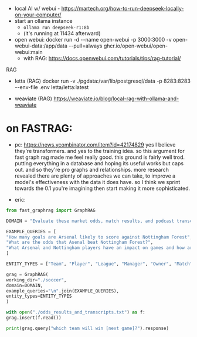 - local AI w/ webui - https://martech.org/how-to-run-deepseek-locally-on-your-computer/
- start an ollama instance
    - `ollama run deepseek-r1:8b`
    - (it's running at 11434 afterward)
- open webui:
    docker run -d --name open-webui -p 3000:3000 -v open-webui-data:/app/data --pull=always ghcr.io/open-webui/open-webui:main
    - with RAG:
        https://docs.openwebui.com/tutorials/tips/rag-tutorial/

RAG
- letta (RAG)
    docker run   -v ./pgdata:/var/lib/postgresql/data   -p 8283:8283   --env-file .env   letta/letta:latest

- weaviate (RAG)
    https://weaviate.io/blog/local-rag-with-ollama-and-weaviate


# on FASTRAG:

- pc: https://news.ycombinator.com/item?id=42174829
yes I believe they're transformers. and yes to the training idea. 
so this argument for fast graph rag made me feel really good. this ground is fairly well trod. putting everything in a database and hoping its useful works but caps out. and so they're pro graphs and relationships. more research revealed there are plenty of approaches we can take, to improve a model's effectiveness with the data it does have. so I think we sprint towards the 0.1 you're imagining then start making it more sophisticated.

- eric:
```python
from fast_graphrag import GraphRAG

DOMAIN = "Evaluate these market odds, match results, and podcast transcripts for soccer and develop a model for what players have an impact on teams performances, which teams beat / underperform their odds, how many goals they score, and what other patterns exist."

EXAMPLE_QUERIES = [
"How many goals are Arsenal likely to score against Nottingham Forest",
"What are the odds that Asenal beat Nottingham Forest?",
"What Arsenal and Nottingham players have an impact on games and how are they likely to react against each other"
]

ENTITY_TYPES = ["Team", "Player", "League", "Manager", "Owner", "Match", "Stadium"]

grag = GraphRAG(
working_dir="./soccer",
domain=DOMAIN,
example_queries="\n".join(EXAMPLE_QUERIES),
entity_types=ENTITY_TYPES
)

with open("./odds_results_and_transcripts.txt") as f:
grag.insert(f.read())

print(grag.query("which team will win [next game]?").response)
```
